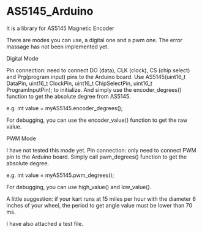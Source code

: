# AS5145_Arduino
It is a library for AS5145 Magnetic Encoder 

There are modes you can use, a digital one and a pwm one. The error massage has not been implemented yet.



Digital Mode

Pin connection: need to connect DO (data), CLK (clock), CS (chip select) and Prg(program input) pins to the Arduino board.
Use AS5145(uint16_t DataPin, uint16_t ClockPin, uint16_t ChipSelectPin, uint16_t ProgramInputPin); to initialize.
And simply use the encoder_degrees() function to get the absolute degree from AS5145.

  e.g. int value = myAS5145.encoder_degrees();

For debugging, you can use the encoder_value() function to get the raw value.




PWM Mode

I have not tested this mode yet.
Pin connection: only need to connect PWM pin to the Arduino board.
Simply call pwm_degrees() function to get the absolute degree.

  e.g. int value = myAS5145.pwm_degrees();

For debugging, you can use high_value() and low_value().


A little suggestion: if your kart runs at 15 miles per hour with the diameter 6 inches of your wheel, the period to get angle value must be lower than 70 ms.


I have also attached a test file.


